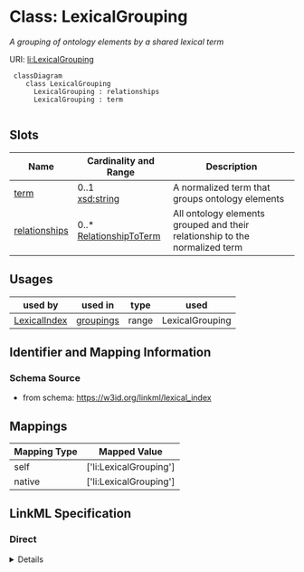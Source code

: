 # Class: LexicalGrouping
_A grouping of ontology elements by a shared lexical term_





URI: [li:LexicalGrouping](https://w3id.org/linkml/lexical_index/LexicalGrouping)




```{mermaid}
 classDiagram
    class LexicalGrouping
      LexicalGrouping : relationships
      LexicalGrouping : term
      
```




<!-- no inheritance hierarchy -->


## Slots

| Name | Cardinality and Range  | Description  |
| ---  | ---  | --- |
| [term](term.md) | 0..1 <br/> [xsd:string](http://www.w3.org/2001/XMLSchema#string)  | A normalized term that groups ontology elements  |
| [relationships](relationships.md) | 0..* <br/> [RelationshipToTerm](RelationshipToTerm.md)  | All ontology elements grouped and their relationship to the normalized term  |


## Usages


| used by | used in | type | used |
| ---  | --- | --- | --- |
| [LexicalIndex](LexicalIndex.md) | [groupings](groupings.md) | range | LexicalGrouping |



## Identifier and Mapping Information







### Schema Source


* from schema: https://w3id.org/linkml/lexical_index







## Mappings

| Mapping Type | Mapped Value |
| ---  | ---  |
| self | ['li:LexicalGrouping'] |
| native | ['li:LexicalGrouping'] |


## LinkML Specification

<!-- TODO: investigate https://stackoverflow.com/questions/37606292/how-to-create-tabbed-code-blocks-in-mkdocs-or-sphinx -->

### Direct

<details>
```yaml
name: LexicalGrouping
description: A grouping of ontology elements by a shared lexical term
from_schema: https://w3id.org/linkml/lexical_index
rank: 1000
attributes:
  term:
    name: term
    description: A normalized term that groups ontology elements
    from_schema: https://w3id.org/linkml/lexical_index
    rank: 1000
    key: true
  relationships:
    name: relationships
    description: All ontology elements grouped and their relationship to the normalized
      term
    from_schema: https://w3id.org/linkml/lexical_index
    rank: 1000
    multivalued: true
    range: RelationshipToTerm

```
</details>

### Induced

<details>
```yaml
name: LexicalGrouping
description: A grouping of ontology elements by a shared lexical term
from_schema: https://w3id.org/linkml/lexical_index
rank: 1000
attributes:
  term:
    name: term
    description: A normalized term that groups ontology elements
    from_schema: https://w3id.org/linkml/lexical_index
    rank: 1000
    key: true
    alias: term
    owner: LexicalGrouping
    domain_of:
    - LexicalGrouping
    range: string
  relationships:
    name: relationships
    description: All ontology elements grouped and their relationship to the normalized
      term
    from_schema: https://w3id.org/linkml/lexical_index
    rank: 1000
    multivalued: true
    alias: relationships
    owner: LexicalGrouping
    domain_of:
    - LexicalGrouping
    range: RelationshipToTerm

```
</details>